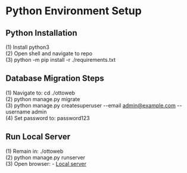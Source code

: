 Python Environment Setup
====================

## Python Installation

(1) Install python3  
(2) Open shell and navigate to repo  
(3) python -m pip install -r ./requirements.txt  

## Database Migration Steps

(1) Navigate to: cd ./ottoweb  
(2) python manage.py migrate  
(3) python manage.py createsuperuser --email admin@example.com --username admin  
(4) Set password to: password123  

## Run Local Server

(1) Remain in: ./ottoweb  
(2) python manage.py runserver  
(3) Open browser: - [Local server](http://localhost:8000/)  
